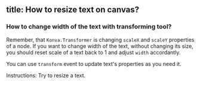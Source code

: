 title: How to resize text on canvas?
---

### How to change width of the text with transforming tool?

Remember, that `Konva.Transformer` is changing `scaleX` and `scaleY` properties of a node.
If you want to change width of the text, without changing its size, you should reset scale of a text back to 1 and adjust `width` accordantly. 

You can use `transform` event to update text's properties as you need it.

Instructions: Try to resize a text.

<!-- {% iframe /downloads/code/select_and_transform/Resize_Text.html %} -->

<!-- {% include_code Konva Text resize Demo select_and_transform/Resize_Text.html %} -->